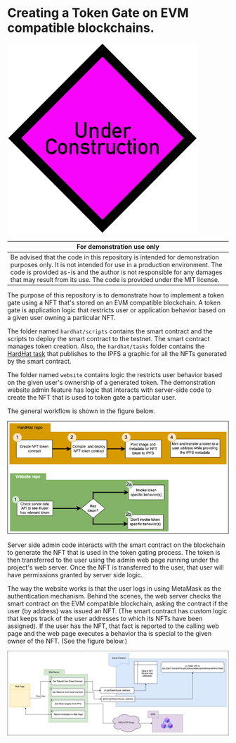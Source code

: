 # Creating a Token Gate on EVM compatible blockchains.
![Under Construction](./errata/under-construction.png)

|For demonstration use only|
|---|
|Be advised that the code in this repository is intended for demonstration purposes only.  It is not intended for use in a production environment.  The code is provided as-is and the author is not responsible for any damages that may result from its use.  The code is provided under the MIT license.|


The purpose of this repository is to demonstrate how to implement a token gate using a NFT that's stored on an EVM compatible blockchain.  A token gate is application logic that restricts user or application behavior based on a given user owning a particular NFT.


The folder named `hardhat/scripts` contains the smart contract and the scripts to deploy the smart contract to the testnet. The smart contract manages token creation. Also, the `hardhat/tasks` folder contains the [HardHat task](https://hardhat.org/hardhat-runner/docs/advanced/create-task) that publishes to the IPFS a graphic for all the NFTs generated by the smart contract.

The folder named `website` contains logic the restricts user behavior based on the given user's ownership of a generated token. The demonstration website admin feature has logic that interacts with server-side code to create the NFT that is used to token gate a particular user.

The general workflow is shown in the figure below.

![General Workflow](./errata/general-workflow-02.png)

Server side admin code interacts with the smart contract on the blockchain to generate the NFT that is used in the token gating process. The token is then transferred to the user using the admin web page running under the project's web server.  Once the NFT is transferred to the user, that user will have permissions granted by server side logic.

The way the website works is that the user logs in using MetaMask as the authentication mechanism. Behind the scenes, the web server checks the smart contract on the EVM compatible blockchain, asking the contract if the user (by address) was issued an NFT. (The smart contract has custom logic that keeps track of the user addresses to which its NFTs have been assigned). If the user has the NFT, that fact is reported to the calling web page and the web page executes a behavior tha is special to the given owner of the NFT. (See the figure below.)

![General Workflow](./errata/webserver-01.png)
